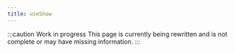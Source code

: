 ```yaml
---
title: useShow
---
```


:::caution Work in progress
This page is currently being rewritten and is not complete or may have missing information.
:::